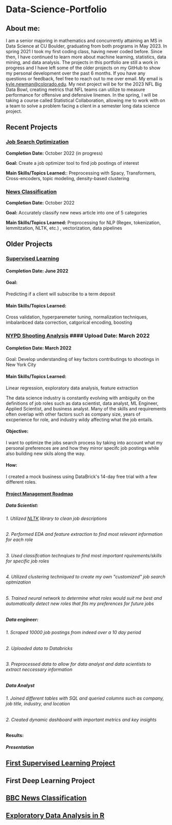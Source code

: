 # Data-Science-Portfolio

## About me:

I am a senior majoring in mathematics and concurrently attaining an MS in Data Science at CU Boulder, graduating from both programs in May 2023. In spring 2021 I took my first coding class, having never coded before. Since then, I have continued to learn more about machine learning, statistics, data mining, and data analysis. The projects in this portfolio are still a work in progress and I have left some of the older projects on my GitHub to show my personal development over the past 6 months. If you have any questions or feedback, feel free to reach out to me over email. My email is kyle.newman@colorado.edu. My next project will be for the 2023 NFL Big Data Bowl, creating metrics that NFL teams can utilize to measure performance for offensive and defensive linemen. In the spring, I will be taking a course called Statistical Collaboration, allowing me to work with on a team to solve a problem facing a client in a semester long data science project. 
## Recent Projects

### [Job Search Optimization](https://github.com/kylenewm/Job-Search-Optimization)
**Completion Date:** October 2022 (in progress)

**Goal:** Create a job optimizer tool to find job postings of interest

**Main Skills/Topics Learned:**: Preprocessing with Spacy, Transformers, Cross-encoders, topic modeling, density-based clustering

### [News Classification](https://github.com/kylenewm/News_Classifcation)
**Completion Date:** October 2022

**Goal:** Accurately classify new news article into one of 5 categories

**Main Skills/Topics Learned:** Preprocessing for NLP (Regex, tokenization, lemmitzation, NLTK, etc.) , vectorization, data pipelines

## Older Projects
### [Supervised Learning](https://github.com/kylenewm/First-Supervised-Learning-Project)
#### Completion Date: June 2022
#### Goal: 
Predicting if a client will subscribe to a term deposit
#### Main Skills/Topics Learned: 
Cross validation, hyperparemeter tuning, normalization techniques, imbalanbced data correction, catgorical encoding, boosting

### [NYPD Shooting Analysis](https://github.com/kylenewm/NYPD-Shooting-Analysis)  #### Upload Date: March 2022
#### Completion Date: March 2022
Goal: 
Develop understanding of key factors contributings to shootings in New York City 
#### Main Skills/Topics Learned: 
Linear regression, exploratory data analysis, feature extraction


The data science industry is constantly evolving with ambiguity on the definitions of job roles such as data scientist, data analyst, ML Engineer, Applied Scientist, and business analyst. Many of the skills and requirements often overlap with other factors such as company size, years of excperience for role, and industry wildy affecting what the job entails.
#### Objective:
I want to optimize the jobs search process by taking into account what my personal preferences are and how they mirror specifc job postings while also building new skils along the way.
#### How: 
I created a mock business using DataBrick's 14-day free trial with a few different roles.
#### [Project Management Roadmap](https://github.com/kylenewm/Job-Search-Optimization/blob/main/Project_roadmap.png)
##### Data Scientist: 
###### 1. Utilized [NLTK](https://www.nltk.org/) library to clean job descriptions 
###### 2. Performed EDA and feature extraction to find most relevant information for each role 
###### 3. Used classifcation technqiues to find most important rquirements/skills for specific job roles
###### 4. Utilized clustering techniqued to create my own "customized" job search optmization
###### 5. Trained neural network to determine what roles would suit me best and automatically detect new roles that fits my preferences for future jobs

##### Data engineer: 
###### 1. Scraped 10000 job postings from indeed over a 10 day period 
###### 2. Uploaded data to Databricks
###### 3. Preprocessed data to allow for data analyst and data scientists to extract neccessary information 

##### Data Analyst
###### 1. Joined different tables with SQL and queried columns such as company, job title, industry, and location 
###### 2. Created dynamic dashboard with important metrics and key insights

#### Results:
##### Presentation


## [First Supervised Learning Project](https://github.com/kylenewm/First-Supervised-Learning-Project)



## First Deep Learning Project


## [BBC News Classification](https://github.com/kylenewm/News_Classifcation)

## [Exploratory Data Analysis in R](https://github.com/kylenewm/NYPD-Shooting-Analysis)

